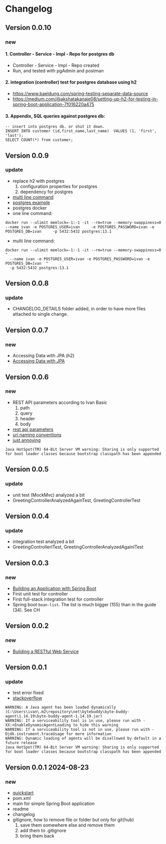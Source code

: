 # Changelog

## Version 0.0.10
### new
#### 1. Controller - Service - Impl - Repo for postgres db
*  Controller - Service - Impl - Repo created
*  Run, and tested with pgAdmin and postman

#### 2. integration (controller) test for postgres database using h2
* https://www.baeldung.com/spring-testing-separate-data-source
* https://medium.com/@akshatakanaje08/setting-up-h2-for-testing-in-spring-boot-application-7f016220a475

#### 3. Appendix, SQL queries against postgres db:
```
-- insert into postgres db. or shut it down.
INSERT INTO customer (id,first_name,last_name)  VALUES (1, 'first', 'last');
SELECT COUNT(*) from customer;
```


## Version 0.0.9
### update
* replace h2 with postgres
  1. configuration properties for postgres 
  2. dependency for postgres 
* [multi line command](https://stackoverflow.com/questions/55847359/multi-line-docker-run-command-on-windows)
* [postgres example](https://www.javaguides.net/2019/08/spring-boot-spring-data-jpa-postgresql-example.html)
* postgres docker
* one line command:
```
docker run --ulimit memlock=-1:-1 -it --rm=true --memory-swappiness=0     --name ivan -e POSTGRES_USER=ivan     -e POSTGRES_PASSWORD=ivan -e POSTGRES_DB=ivan     -p 5432:5432 postgres:13.1
```
* multi line command:
```
docker run --ulimit memlock=-1:-1 -it --rm=true --memory-swappiness=0  ^
  --name ivan -e POSTGRES_USER=ivan -e POSTGRES_PASSWORD=ivan -e POSTGRES_DB=ivan  ^
  -p 5432:5432 postgres:13.1
```

## Version 0.0.8
### update
* CHANGELOG_DETAILS folder added, in order to have more files attached to single change.


## Version 0.0.7
### new
* Accessing Data with JPA (h2)
* [Accessing Data with JPA](https://spring.io/guides/gs/accessing-data-jpa/)
 

## Version 0.0.6
### new
* REST API parameters according to Ivan Basic
  1. path
  2. query
  3. header
  4. body
* [rest api parameters](https://idratherbewriting.com/learnapidoc/docapis_doc_parameters.html)
* [uri naming conventions](https://restfulapi.net/resource-naming/)
* [just annoying](https://stackoverflow.com/questions/54205486/how-to-avoid-sharing-is-only-supported-for-boot-loader-classes-because-bootstra )
```
Java HotSpot(TM) 64-Bit Server VM warning: Sharing is only supported for boot loader classes because bootstrap classpath has been appended
```


## Version 0.0.5
### update
* unit test (MockMvc) analyzed a bit
* GreetingControllerAnalyzedAgainTest, GreetingControllerTest 


## Version 0.0.4
### update 
* integration test analyzed a bit
* GreetingControllerITest, GreetingControllerAnalyzedAgainITest


## Version 0.0.3
### new
* [Building an Application with Spring Boot](https://spring.io/guides/gs/spring-boot)
* First unit test for controller
* First full-stack integration test for controller
* Spring boot `bean-list`. The list is much bigger (155) than in the guide (34). See CH 


## Version 0.0.2
### new
* [Building a RESTful Web Service](https://spring.io/guides/gs/rest-service)


## Version 0.0.1 
### update
* test error fixed 
* [stackoverflow](https://stackoverflow.com/questions/77951485/getting-a-java-agent-has-been-loaded-warning-in-intellij-after-upgrading-jdk-17)
```
WARNING: A Java agent has been loaded dynamically (C:\Users\ivan\.m2\repository\net\bytebuddy\byte-buddy-agent\1.14.19\byte-buddy-agent-1.14.19.jar)
WARNING: If a serviceability tool is in use, please run with -XX:+EnableDynamicAgentLoading to hide this warning
WARNING: If a serviceability tool is not in use, please run with -Djdk.instrument.traceUsage for more information
WARNING: Dynamic loading of agents will be disallowed by default in a future release
Java HotSpot(TM) 64-Bit Server VM warning: Sharing is only supported for boot loader classes because bootstrap classpath has been appended
```


## Version 0.0.1  2024-08-23
### new 
* [quickstart](https://spring.io/quickstart)
* pom.xml 
* main for simple Spring Boot application
* readme
* changelog
* gitignore,  how to remove file or folder but only for git(hub)
  1. save them somewhere else and remove them
  2. add them to .gitignore
  3. bring them back